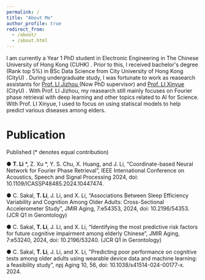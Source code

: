 ```yaml
---
permalink: /
title: "About Me"
author_profile: true
redirect_from: 
  - /about/
  - /about.html
---
```


I am currently a Year 1 PhD student in Electronic Engineering in The Chinese University of Hong Kong (CUHK) . Prior to this, I received bachelor's degree (Rank top 5%) in BSc Data Science from City University of Hong Kong (CityU) . During undergraduate study, I was fortunate to work as reasearch assistants for [ Prof. LI Jizhou ]( http://jizhou.li ) (Now PhD supervisor) and [ Prof. LI Xinyue ]( https://www.xli-lab.com/ ) (CityU) . With Prof. LI Jizhou, my reasearch still mainly focuses on Fourier phase retrieval with deep learning and other topics related to AI for Science. With Prof. LI Xinyue, I used to focus on using statiscal models to help predict various diseases among elders.



Publication
======
Published (* denotes equal contribution)

● **T. Li** *, Z. Xu *, Y. S. Chu, X. Huang, and J. Li, “Coordinate-based Neural Network for Fourier Phase Retrieval”,
IEEE International Conference on Acoustics, Speech and Signal Processing 2024, doi: 10.1109/ICASSP48485.2024.10447474.

● C. Sakal, **T. Li**, J. Li, and X. Li, “Associations Between Sleep Efficiency Variability and Cognition Among Older
Adults: Cross-Sectional Accelerometer Study”, JMIR Aging, 7:e54353, 2024, doi: 10.2196/54353. (JCR Q1 in Gerontology)

● C. Sakal, **T. Li**, J. Li, and X. Li, “Identifying the most predictive risk factors for future cognitive impairment among
elderly Chinese”, JMIR Aging, 7:e53240, 2024, doi: 10.2196/53240. (JCR Q1 in Gerontology)

● C. Sakal, **T. Li**, J. Li, and X. Li, "Predicting poor performance on cognitive tests among older adults using wearable device data and machine learning: a feasibility study”, npj Aging 10, 56, doi: 10.1038/s41514-024-00177-x. 2024.
